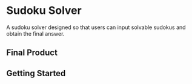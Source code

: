 # Sudoku Solver

A sudoku solver designed so that users can input solvable sudokus and obtain the final answer.

## Final Product

## Getting Started
